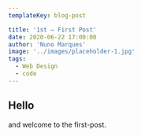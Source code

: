 ```yaml
---
templateKey: blog-post

title: '1st — First Post'
date: 2020-06-22 17:00:00
author: 'Nuno Marques'
image: '../images/placeholder-1.jpg'
tags:
  - Web Design
  - code
---
```


## Hello

and welcome to the first-post.
